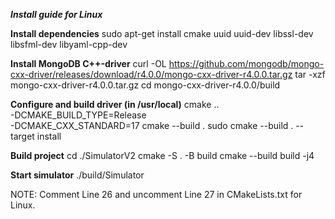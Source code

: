***Install guide for Linux***

**Install dependencies**
sudo apt-get install cmake uuid uuid-dev libssl-dev libsfml-dev libyaml-cpp-dev

**Install MongoDB C++-driver**
curl -OL https://github.com/mongodb/mongo-cxx-driver/releases/download/r4.0.0/mongo-cxx-driver-r4.0.0.tar.gz
tar -xzf mongo-cxx-driver-r4.0.0.tar.gz
cd mongo-cxx-driver-r4.0.0/build

**Configure and build driver (in /usr/local)**
cmake .. \
-DCMAKE_BUILD_TYPE=Release \
-DCMAKE_CXX_STANDARD=17
cmake --build .
sudo cmake --build . --target install

**Build project**
cd ./SimulatorV2
cmake -S . -B build
cmake --build build -j4

**Start simulator**
./build/Simulator

NOTE: Comment Line 26 and uncomment Line 27 in CMakeLists.txt for Linux.
